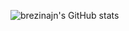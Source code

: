 ![brezinajn's GitHub stats](https://github-readme-stats.vercel.app/api?username=brezinajn&count_private=true&theme=dracula)

<!-- ### Hi there 👋 -->

<!--
**brezinajn/brezinajn** is a ✨ _special_ ✨ repository because its `README.md` (this file) appears on your GitHub profile.

Here are some ideas to get you started:

- 🔭 I’m currently working on ...
- 🌱 I’m currently learning ...
- 👯 I’m looking to collaborate on ...
- 🤔 I’m looking for help with ...
- 💬 Ask me about ...
- 📫 How to reach me: ...
- 😄 Pronouns: ...
- ⚡ Fun fact: ...
-->
